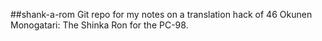 ##shank-a-rom
Git repo for my notes on a translation hack of 46 Okunen Monogatari: The Shinka Ron for the PC-98.